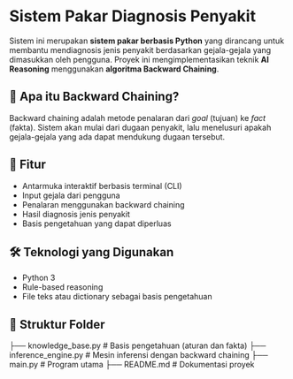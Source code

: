 # Sistem Pakar Diagnosis Penyakit

Sistem ini merupakan **sistem pakar berbasis Python** yang dirancang untuk membantu mendiagnosis jenis penyakit berdasarkan gejala-gejala yang dimasukkan oleh pengguna. Proyek ini mengimplementasikan teknik **AI Reasoning** menggunakan **algoritma Backward Chaining**.

## 🧠 Apa itu Backward Chaining?
Backward chaining adalah metode penalaran dari *goal* (tujuan) ke *fact* (fakta). Sistem akan mulai dari dugaan penyakit, lalu menelusuri apakah gejala-gejala yang ada dapat mendukung dugaan tersebut.

## 📌 Fitur
- Antarmuka interaktif berbasis terminal (CLI)
- Input gejala dari pengguna
- Penalaran menggunakan backward chaining
- Hasil diagnosis jenis penyakit
- Basis pengetahuan yang dapat diperluas

## 🛠️ Teknologi yang Digunakan
- Python 3
- Rule-based reasoning
- File teks atau dictionary sebagai basis pengetahuan

## 📂 Struktur Folder
├── knowledge_base.py # Basis pengetahuan (aturan dan fakta)
├── inference_engine.py # Mesin inferensi dengan backward chaining
├── main.py # Program utama
├── README.md # Dokumentasi proyek
